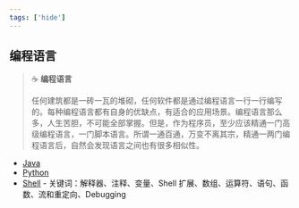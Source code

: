 ```yaml
---
tags: ['hide']
---
```


## 编程语言

> :coffee: **编程语言**
>
> 任何建筑都是一砖一瓦的堆砌，任何软件都是通过编程语言一行一行编写的。每种编程语言都有自身的优缺点，有适合的应用场景。编程语言那么多，人生苦胆，不可能全部掌握。但是，作为程序员，至少应该精通一门高级编程语言，一门脚本语言。所谓一通百通，万变不离其宗，精通一两门编程语言后，自然会发现语言之间也有很多相似性。

- [Java](java)
- [Python](python.md)
- [Shell](shell.md) - 关键词：解释器、注释、变量、Shell 扩展、数组、运算符、语句、函数、流和重定向、Debugging
